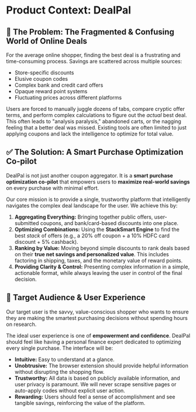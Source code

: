 # Product Context: DealPal

## 🎯 The Problem: The Fragmented & Confusing World of Online Deals

For the average online shopper, finding the best deal is a frustrating and time-consuming process. Savings are scattered across multiple sources:
-   Store-specific discounts
-   Elusive coupon codes
-   Complex bank and credit card offers
-   Opaque reward point systems
-   Fluctuating prices across different platforms

Users are forced to manually juggle dozens of tabs, compare cryptic offer terms, and perform complex calculations to figure out the *actual* best deal. This often leads to "analysis paralysis," abandoned carts, or the nagging feeling that a better deal was missed. Existing tools are often limited to just applying coupons and lack the intelligence to optimize for total value.

## ✅ The Solution: A Smart Purchase Optimization Co-pilot

DealPal is not just another coupon aggregator. It is a **smart purchase optimization co-pilot** that empowers users to **maximize real-world savings** on every purchase with minimal effort.

Our core mission is to provide a single, trustworthy platform that intelligently navigates the complex deal landscape for the user. We achieve this by:
1.  **Aggregating Everything:** Bringing together public offers, user-submitted coupons, and bank/card-based discounts into one place.
2.  **Optimizing Combinations:** Using the **StackSmart Engine** to find the best *stack* of offers (e.g., a 20% off coupon + a 10% HDFC card discount + 5% cashback).
3.  **Ranking by Value:** Moving beyond simple discounts to rank deals based on their **true net savings and personalized value**. This includes factoring in shipping, taxes, and the monetary value of reward points.
4.  **Providing Clarity & Control:** Presenting complex information in a simple, actionable format, while always leaving the user in control of the final decision.

## 👥 Target Audience & User Experience

Our target user is the savvy, value-conscious shopper who wants to ensure they are making the smartest purchasing decisions without spending hours on research.

The ideal user experience is one of **empowerment and confidence**. DealPal should feel like having a personal finance expert dedicated to optimizing every single purchase. The interface will be:
-   **Intuitive:** Easy to understand at a glance.
-   **Unobtrusive:** The browser extension should provide helpful information without disrupting the shopping flow.
-   **Trustworthy:** All data is based on publicly available information, and user privacy is paramount. We will never scrape sensitive pages or auto-apply codes without explicit user action.
-   **Rewarding:** Users should feel a sense of accomplishment and see tangible savings, reinforcing the value of the platform.
